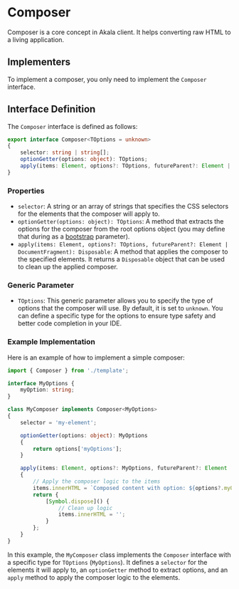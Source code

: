 # Composer

Composer is a core concept in Akala client. It helps converting raw HTML to a living application.

## Implementers

To implement a composer, you only need to implement the `Composer` interface.

## Interface Definition

The `Composer` interface is defined as follows:

```typescript
export interface Composer<TOptions = unknown>
{
    selector: string | string[];
    optionGetter(options: object): TOptions;
    apply(items: Element, options?: TOptions, futureParent?: Element | DocumentFragment): Disposable;
}
```

### Properties

- `selector`: A string or an array of strings that specifies the CSS selectors for the elements that the composer will apply to.
- `optionGetter(options: object): TOptions`: A method that extracts the options for the composer from the root options object (you may define that during as a [bootstrap](../bootstrap) parameter).
- `apply(items: Element, options?: TOptions, futureParent?: Element | DocumentFragment): Disposable`: A method that applies the composer to the specified elements. It returns a `Disposable` object that can be used to clean up the applied composer.

### Generic Parameter

- `TOptions`: This generic parameter allows you to specify the type of options that the composer will use. By default, it is set to `unknown`. You can define a specific type for the options to ensure type safety and better code completion in your IDE.

### Example Implementation

Here is an example of how to implement a simple composer:

```typescript
import { Composer } from './template';

interface MyOptions {
    myOption: string;
}

class MyComposer implements Composer<MyOptions>
{
    selector = 'my-element';

    optionGetter(options: object): MyOptions
    {
        return options['myOptions'];
    }

    apply(items: Element, options?: MyOptions, futureParent?: Element | DocumentFragment)
    {
        // Apply the composer logic to the items
        items.innerHTML = `Composed content with option: ${options?.myOption}`;
        return {
            [Symbol.dispose]() {
                // Clean up logic
                items.innerHTML = '';
            }
        };
    }
}
```

In this example, the `MyComposer` class implements the `Composer` interface with a specific type for `TOptions` (`MyOptions`). It defines a `selector` for the elements it will apply to, an `optionGetter` method to extract options, and an `apply` method to apply the composer logic to the elements.
